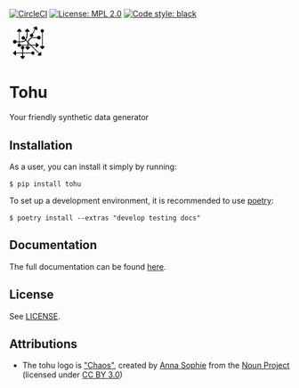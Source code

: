 [![CircleCI](https://circleci.com/gh/maxalbert/tohu_NEW_20200214.svg?style=shield)](https://circleci.com/gh/maxalbert/tohu_NEW_20200214) [![License: MPL 2.0](https://img.shields.io/github/license/maxalbert/tohu_NEW_20200214.svg?style=flat-square&color=informational)](https://opensource.org/licenses/MPL-2.0) [![Code style: black](https://img.shields.io/badge/code%20style-black-000000.svg)](https://github.com/psf/black)

<img src="./docs/images/logo.png" alt="Tohu Logo" width="70px">

# Tohu

Your friendly synthetic data generator

## Installation

As a user, you can install it simply by running:
```
$ pip install tohu
```

To set up a development environment, it is recommended to use [poetry](https://python-poetry.org/):
```
$ poetry install --extras "develop testing docs"
```

## Documentation

The full documentation can be found [here](https://maxalbert.github.io/tohu_NEW_20200214/).

## License

See [LICENSE](./LICENSE).


## Attributions

- The tohu logo is ["Chaos"](https://thenounproject.com/madeirah/uploads/?i=1893477), created by [Anna Sophie](https://thenounproject.com/madeirah/) from the [Noun Project](https://thenounproject.com/) (licensed under [CC BY 3.0](https://creativecommons.org/licenses/by/3.0/legalcode))
